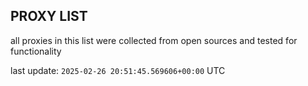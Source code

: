 ## PROXY LIST

all proxies in this list were collected from open sources and tested for functionality

last update: `2025-02-26 20:51:45.569606+00:00` UTC